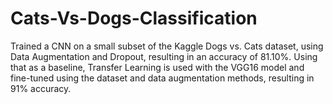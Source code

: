 # Cats-Vs-Dogs-Classification
Trained a CNN on a small subset of the Kaggle Dogs vs. Cats dataset, using Data Augmentation and Dropout, resulting in an accuracy of 81.10%. Using that as a baseline, Transfer Learning is used with the VGG16 model and fine-tuned using the dataset and data augmentation methods, resulting in 91% accuracy.
